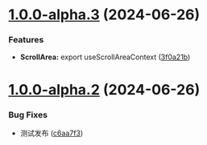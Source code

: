 # [1.0.0-alpha.3](https://github.com/lotusjs/react-primitives/compare/v1.0.0-alpha.2...v1.0.0-alpha.3) (2024-06-26)


### Features

* **ScrollArea:** export useScrollAreaContext ([3f0a21b](https://github.com/lotusjs/react-primitives/commit/3f0a21b510e37fd8d61af7f6fbc6dedef2435a69))

# [1.0.0-alpha.2](https://github.com/lotusjs/react-primitives/compare/v1.0.0-alpha.1...v1.0.0-alpha.2) (2024-06-26)


### Bug Fixes

* 测试发布 ([c6aa7f3](https://github.com/lotusjs/react-primitives/commit/c6aa7f380df30bae462b72ef06ec1f5f60f367dc))
